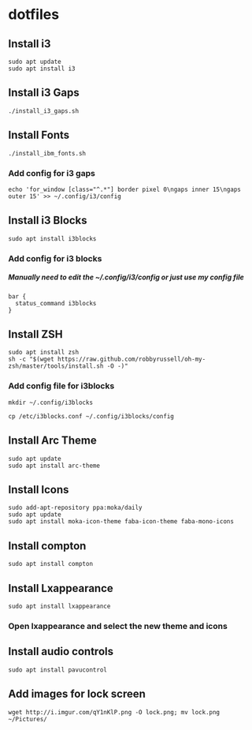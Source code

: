 # dotfiles

## Install i3
    sudo apt update
    sudo apt install i3

## Install i3 Gaps
    ./install_i3_gaps.sh

## Install Fonts
    ./install_ibm_fonts.sh

### Add config for i3 gaps
    echo 'for_window [class="^.*"] border pixel 0\ngaps inner 15\ngaps outer 15' >> ~/.config/i3/config

## Install i3 Blocks
    sudo apt install i3blocks
### Add config for i3 blocks
##### Manually need to edit the ~/.config/i3/config or just use my config file
    bar {
      status_command i3blocks
    }


## Install ZSH
    sudo apt install zsh
    sh -c "$(wget https://raw.github.com/robbyrussell/oh-my-zsh/master/tools/install.sh -O -)"

### Add config file for i3blocks
    mkdir ~/.config/i3blocks

    cp /etc/i3blocks.conf ~/.config/i3blocks/config


## Install Arc Theme
    sudo apt update
    sudo apt install arc-theme

## Install Icons
    sudo add-apt-repository ppa:moka/daily
    sudo apt update
    sudo apt install moka-icon-theme faba-icon-theme faba-mono-icons

## Install compton
    sudo apt install compton

## Install Lxappearance
    sudo apt install lxappearance

### Open lxappearance and select the new theme and icons

## Install audio controls
    sudo apt install pavucontrol

## Add images for lock screen
    wget http://i.imgur.com/qY1nKlP.png -O lock.png; mv lock.png ~/Pictures/